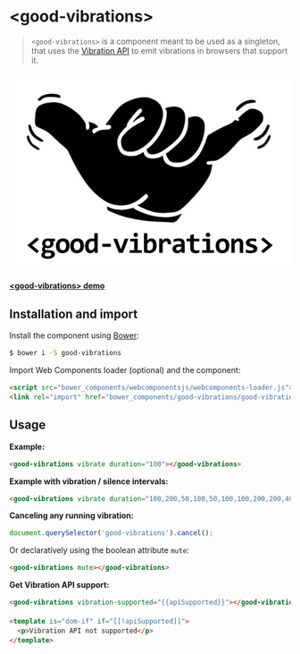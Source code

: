# &lt;good-vibrations&gt;

> `<good-vibrations>` is a component meant to be used as a singleton, that uses the [Vibration API](https://developer.mozilla.org/docs/Web/API/Vibration_API) to emit vibrations in browsers that support it.

<p style="text-align: center;">
  <a href="http://kcmr.github.io/good-vibrations/"><img src="https://raw.githubusercontent.com/kcmr/good-vibrations/master/good-vibrations.png" alt="Live demo"></a>
</p>

__[&lt;good-vibrations&gt; demo](http://kcmr.github.io/good-vibrations/)__


## Installation and import

Install the component using [Bower](http://bower.io/):

```bash
$ bower i -S good-vibrations
```

Import Web Components loader (optional) and the component:

```html
<script src="bower_components/webcomponentsjs/webcomponents-loader.js"></script>
<link rel="import" href="bower_components/good-vibrations/good-vibrations.html"> 
```

## Usage

__Example:__
```html
<good-vibrations vibrate duration="100"></good-vibrations>
```

__Example with vibration / silence intervals:__
```html
<good-vibrations vibrate duration="100,200,50,100,50,100,100,200,200,400,100,200,200"></good-vibrations>
```

__Canceling any running vibration:__
```js
document.querySelector('good-vibrations').cancel();
```

Or declaratively using the boolean attribute `mute`:
```html
<good-vibrations mute></good-vibrations>
```

__Get Vibration API support:__
```html
<good-vibrations vibration-supported="{{apiSupported}}"></good-vibrations>

<template is="dom-if" if="[[!apiSupported]]">
  <p>Vibration API not supported</p>
</template>
```

